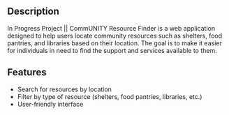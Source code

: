 ## Description
In Progress Project || CommUNITY Resource Finder is a web application designed to help users locate community resources such as shelters, food pantries, and libraries based on their location. The goal is to make it easier for individuals in need to find the support and services available to them.

## Features
- Search for resources by location
- Filter by type of resource (shelters, food pantries, libraries, etc.)
- User-friendly interface